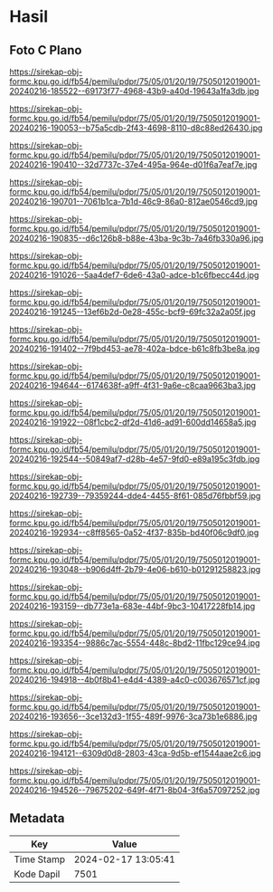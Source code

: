# Hasil

## Foto C Plano

https://sirekap-obj-formc.kpu.go.id/fb54/pemilu/pdpr/75/05/01/20/19/7505012019001-20240216-185522--69173f77-4968-43b9-a40d-19643a1fa3db.jpg

https://sirekap-obj-formc.kpu.go.id/fb54/pemilu/pdpr/75/05/01/20/19/7505012019001-20240216-190053--b75a5cdb-2f43-4698-8110-d8c88ed26430.jpg

https://sirekap-obj-formc.kpu.go.id/fb54/pemilu/pdpr/75/05/01/20/19/7505012019001-20240216-190410--32d7737c-37e4-495a-964e-d01f6a7eaf7e.jpg

https://sirekap-obj-formc.kpu.go.id/fb54/pemilu/pdpr/75/05/01/20/19/7505012019001-20240216-190701--7061b1ca-7b1d-46c9-86a0-812ae0546cd9.jpg

https://sirekap-obj-formc.kpu.go.id/fb54/pemilu/pdpr/75/05/01/20/19/7505012019001-20240216-190835--d6c126b8-b88e-43ba-9c3b-7a46fb330a96.jpg

https://sirekap-obj-formc.kpu.go.id/fb54/pemilu/pdpr/75/05/01/20/19/7505012019001-20240216-191026--5aa4def7-6de6-43a0-adce-b1c6fbecc44d.jpg

https://sirekap-obj-formc.kpu.go.id/fb54/pemilu/pdpr/75/05/01/20/19/7505012019001-20240216-191245--13ef6b2d-0e28-455c-bcf9-69fc32a2a05f.jpg

https://sirekap-obj-formc.kpu.go.id/fb54/pemilu/pdpr/75/05/01/20/19/7505012019001-20240216-191402--7f9bd453-ae78-402a-bdce-b61c8fb3be8a.jpg

https://sirekap-obj-formc.kpu.go.id/fb54/pemilu/pdpr/75/05/01/20/19/7505012019001-20240216-194644--6174638f-a9ff-4f31-9a6e-c8caa9663ba3.jpg

https://sirekap-obj-formc.kpu.go.id/fb54/pemilu/pdpr/75/05/01/20/19/7505012019001-20240216-191922--08f1cbc2-df2d-41d6-ad91-600dd14658a5.jpg

https://sirekap-obj-formc.kpu.go.id/fb54/pemilu/pdpr/75/05/01/20/19/7505012019001-20240216-192544--50849af7-d28b-4e57-9fd0-e89a195c3fdb.jpg

https://sirekap-obj-formc.kpu.go.id/fb54/pemilu/pdpr/75/05/01/20/19/7505012019001-20240216-192739--79359244-dde4-4455-8f61-085d76fbbf59.jpg

https://sirekap-obj-formc.kpu.go.id/fb54/pemilu/pdpr/75/05/01/20/19/7505012019001-20240216-192934--c8ff8565-0a52-4f37-835b-bd40f06c9df0.jpg

https://sirekap-obj-formc.kpu.go.id/fb54/pemilu/pdpr/75/05/01/20/19/7505012019001-20240216-193048--b906d4ff-2b79-4e06-b610-b01291258823.jpg

https://sirekap-obj-formc.kpu.go.id/fb54/pemilu/pdpr/75/05/01/20/19/7505012019001-20240216-193159--db773e1a-683e-44bf-9bc3-10417228fb14.jpg

https://sirekap-obj-formc.kpu.go.id/fb54/pemilu/pdpr/75/05/01/20/19/7505012019001-20240216-193354--9886c7ac-5554-448c-8bd2-11fbc129ce94.jpg

https://sirekap-obj-formc.kpu.go.id/fb54/pemilu/pdpr/75/05/01/20/19/7505012019001-20240216-194918--4b0f8b41-e4d4-4389-a4c0-c003676571cf.jpg

https://sirekap-obj-formc.kpu.go.id/fb54/pemilu/pdpr/75/05/01/20/19/7505012019001-20240216-193656--3ce132d3-1f55-489f-9976-3ca73b1e6886.jpg

https://sirekap-obj-formc.kpu.go.id/fb54/pemilu/pdpr/75/05/01/20/19/7505012019001-20240216-194121--6309d0d8-2803-43ca-9d5b-ef1544aae2c6.jpg

https://sirekap-obj-formc.kpu.go.id/fb54/pemilu/pdpr/75/05/01/20/19/7505012019001-20240216-194526--79675202-649f-4f71-8b04-3f6a57097252.jpg


## Metadata

| Key        | Value               |
| ---------- | ------------------- |
| Time Stamp | 2024-02-17 13:05:41 |
| Kode Dapil | 7501                |



